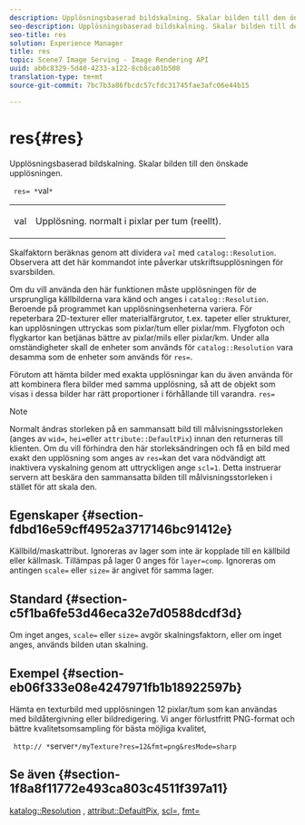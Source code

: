 ```yaml
---
description: Upplösningsbaserad bildskalning. Skalar bilden till den önskade upplösningen.
seo-description: Upplösningsbaserad bildskalning. Skalar bilden till den önskade upplösningen.
seo-title: res
solution: Experience Manager
title: res
topic: Scene7 Image Serving - Image Rendering API
uuid: ab0c8329-5d40-4233-a122-8cb8ca01b500
translation-type: tm+mt
source-git-commit: 7bc7b3a86fbcdc57cfdc31745fae3afc06e44b15

---
```



# res{#res}

Upplösningsbaserad bildskalning. Skalar bilden till den önskade upplösningen.

` res= *`val`*`

<table id="simpletable_E69F3709266749C4A165C90FF18FF5AA"> 
 <tr class="strow"> 
  <td class="stentry"> <p> <span class="varname"> val </span> </p> </td> 
  <td class="stentry"> <p>Upplösning. normalt i pixlar per tum (reellt). </p> </td> 
 </tr> 
</table>

Skalfaktorn beräknas genom att dividera *`val`* med `catalog::Resolution`. Observera att det här kommandot inte påverkar utskriftsupplösningen för svarsbilden.

Om du vill använda den här funktionen måste upplösningen för de ursprungliga källbilderna vara känd och anges i `catalog::Resolution`. Beroende på programmet kan upplösningsenheterna variera. För repeterbara 2D-texturer eller materialfärgrutor, t.ex. tapeter eller strukturer, kan upplösningen uttryckas som pixlar/tum eller pixlar/mm. Flygfoton och flygkartor kan betjänas bättre av pixlar/mils eller pixlar/km. Under alla omständigheter skall de enheter som används för `catalog::Resolution` vara desamma som de enheter som används för `res=`.

Förutom att hämta bilder med exakta upplösningar kan du även använda för att kombinera flera bilder med samma upplösning, så att de objekt som visas i dessa bilder har rätt proportioner i förhållande till varandra. `res=`

>[!NOTE]
>
>Normalt ändras storleken på en sammansatt bild till målvisningsstorleken (anges av `wid=`, `hei=`eller `attribute::DefaultPix`) innan den returneras till klienten. Om du vill förhindra den här storleksändringen och få en bild med exakt den upplösning som anges av `res=`kan det vara nödvändigt att inaktivera vyskalning genom att uttryckligen ange `scl=1`. Detta instruerar servern att beskära den sammansatta bilden till målvisningsstorleken i stället för att skala den.

## Egenskaper {#section-fdbd16e59cff4952a3717146bc91412e}

Källbild/maskattribut. Ignoreras av lager som inte är kopplade till en källbild eller källmask. Tillämpas på lager 0 anges för `layer=comp`. Ignoreras om antingen `scale=` eller `size=` är angivet för samma lager.

## Standard {#section-c5f1ba6fe53d46eca32e7d0588dcdf3d}

Om inget anges, `scale=` eller `size=` avgör skalningsfaktorn, eller om inget anges, används bilden utan skalning.

## Exempel {#section-eb06f333e08e4247971fb1b18922597b}

Hämta en texturbild med upplösningen 12 pixlar/tum som kan användas med bildåtergivning eller bildredigering. Vi anger förlustfritt PNG-format och bättre kvalitetsomsampling för bästa möjliga kvalitet,

` http:// *`server`*/myTexture?res=12&fmt=png&resMode=sharp`

## Se även {#section-1f8a8f11772e493ca803c4511f397a11}

[katalog::Resolution](../../../../../is-api/image-catalog/image-serving-api-ref/c-image-catalog-reference/c-image-svg-data-reference/c-image-data-reference/r-resolution-cat.md#reference-de489f5f36b64bd0831749546f8728e1) , [attribut::DefaultPix](../../../../../is-api/image-catalog/image-serving-api-ref/c-image-catalog-reference/c-attributes-reference/r-defaultpix.md#reference-996b2c22b30f4fd9b970c84063306df1), [scl=](../../../../../is-api/http-ref/image-serving-api-ref/c-http-protocol-reference/c-command-reference/r-scl.md#reference-b2a74e493d0d407e98fe350551ba3fcc), [fmt=](../../../../../is-api/http-ref/image-serving-api-ref/c-http-protocol-reference/c-command-reference/r-is-http-fmt.md#reference-cdf10043423b45ba9fe15157fb3ae37a)
